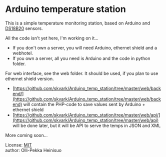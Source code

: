 Arduino temperature station
===========================

This is a simple temperature monitoring station, based on Arduino and [DS18B20](http://datasheets.maxim-ic.com/en/ds/DS18B20.pdf) sensors.    

All the code isn't yet here, I'm working on it...    

- If you don't own a server, you will need Arduino, ethernet shield and a webhotel.
- If you own a server, all you need is Arduino and the code in python folder.

For web interface, see the web folder. It should be used, if you plan to use ethernet shield version.     

- [https://github.com/skvark/Arduino_temp_station/tree/master/web/backend/](https://github.com/skvark/Arduino_temp_station/tree/master/web/backend) will contain the PHP-code to save values sent by Arduino + ethernet shield
- [https://github.com/skvark/Arduino_temp_station/tree/master/web/api/](https://github.com/skvark/Arduino_temp_station/tree/master/web/api) will be done later, but it will be API to serve the temps in JSON and XML

More coming soon...     

License: [MIT](http://github.com/skvark/Arduino_temp_station/blob/master/licence.txt)     
author: Olli-Pekka Heinisuo    